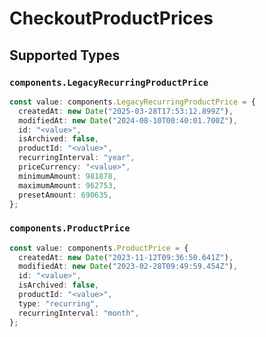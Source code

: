 # CheckoutProductPrices


## Supported Types

### `components.LegacyRecurringProductPrice`

```typescript
const value: components.LegacyRecurringProductPrice = {
  createdAt: new Date("2025-03-28T17:53:12.899Z"),
  modifiedAt: new Date("2024-08-10T00:40:01.700Z"),
  id: "<value>",
  isArchived: false,
  productId: "<value>",
  recurringInterval: "year",
  priceCurrency: "<value>",
  minimumAmount: 981878,
  maximumAmount: 962753,
  presetAmount: 690635,
};
```

### `components.ProductPrice`

```typescript
const value: components.ProductPrice = {
  createdAt: new Date("2023-11-12T09:36:50.641Z"),
  modifiedAt: new Date("2023-02-28T09:49:59.454Z"),
  id: "<value>",
  isArchived: false,
  productId: "<value>",
  type: "recurring",
  recurringInterval: "month",
};
```

